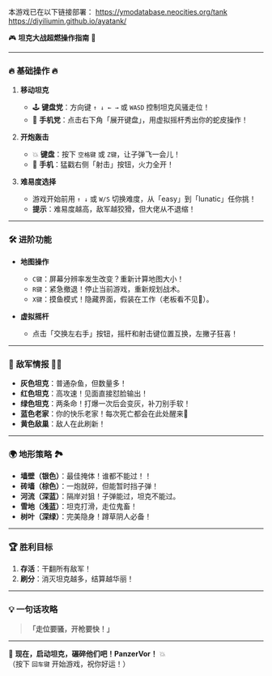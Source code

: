 本游戏已在以下链接部署：
<url id="cusc34gonf4r89hp4bi0" type="url" status="parsed" title="Tank Game" wc="489">https://ymodatabase.neocities.org/tank</url>
<br>
<url id="cusc34gonf4r89hp4big" type="url" status="parsed" title="Tank Game" wc="489">https://diyiliumin.github.io/ayatank/</url>

🎮 **坦克大战超燃操作指南** 🚀

---

### 🔥 **基础操作** 🔥
1. **移动坦克**  
   - 🕹️ **键盘党**：方向键 `↑ ↓ ← →` 或 `WASD` 控制坦克风骚走位！  
   - 📱 **手机党**：点击右下角「展开键盘」，用虚拟摇杆秀出你的蛇皮操作！  

2. **开炮轰击**  
   - 💥 **键盘**：按下 `空格键` 或 `Z键`，让子弹飞一会儿！  
   - 📱 **手机**：猛戳右侧「射击」按钮，火力全开！  

3. **难易度选择**  
   - 游戏开始前用 `↑ ↓` 或 `W/S` 切换难度，从「easy」到「lunatic」任你挑！  
   - **提示**：难易度越高，敌军越狡猾，但大佬从不退缩！  

---

### 🛠️ **进阶功能**  
- **地图操作**  
  - `C键`：屏幕分辨率发生改变？重新计算地图大小！  
  - `R键`：紧急撤退！停止当前游戏，重新规划战术。  
  - `X键`：摸鱼模式！隐藏界面，假装在工作（老板看不见🙈）。  

- **虚拟摇杆**  
  - 点击「交换左右手」按钮，摇杆和射击键位置互换，左撇子狂喜！  

---

### 🎯 **敌军情报** 🕵️‍♂️
- **灰色坦克**：普通杂鱼，但数量多！  
- **红色坦克**：高攻速！见面直接怼脸输出！  
- **绿色坦克**：两条命！打爆一次后会变灰，补刀别手软！  
- **蓝色老家**：你的快乐老家！每次死亡都会在此处醒来💙  
- **黄色敌巢**：敌人在此刷新！  
---

### 🌍 **地形策略** 🏞️
- **墙壁（银色）**：最佳掩体！谁都不能过！！
- **砖墙（棕色）**：一炮就碎，但能暂时挡子弹！  
- **河流（深蓝）**：隔岸对狙！子弹能过，坦克不能过。  
- **雪地（浅蓝）**：坦克打滑，走位鬼畜！  
- **树叶（深绿）**：完美隐身！蹲草阴人必备！  

---

### 🏆 **胜利目标**  
1. **存活**：干翻所有敌军！  
2. **刷分**：消灭坦克越多，结算越华丽！  

---

### 💡 **一句话攻略**  
> **「走位要骚，开枪要快！」**  

---

🚀 **现在，启动坦克，碾碎他们吧！PanzerVor！** 💥  
（按下 `回车键` 开始游戏，祝你好运！）
